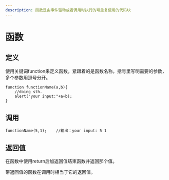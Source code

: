 ```yaml
---
description: 函数是由事件驱动或者调用时执行的可重复使用的代码块
---
```


# 函数

## 定义

使用关键词function来定义函数，紧跟着的是函数名称，括号里写明需要的参数，多个参数用逗号分开。

```
function functionName(a,b){
    //doing sth.
    alert("your input:"+a+b);
}
```

## 调用

```
functionName(5,1);    //输出：your input: 5 1
```

## 返回值

在函数中使用return后加返回值结束函数并返回那个值。

带返回值的函数在调用时相当于它的返回值。
